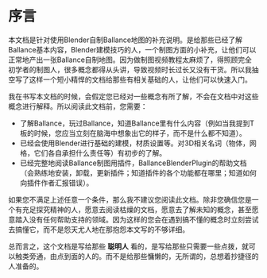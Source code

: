# 序言

本文档是针对使用Blender自制Ballance地图的补充说明。是给那些已经了解Ballance基本内容，Blender建模技巧的人，一个制图方面的小补充，让他们可以正常地产出一张Ballance自制地图。因为做制图视频教程太麻烦了，得照顾完全初学者的制图人，很多概念都得从头讲，导致视频时长过长又没有干货。所以我抽空写了这样一个短小精悍的文档给那些有相关基础的人，让他们可以快速入门。

我在书写本文档的时候，会假定您已经对一些概念有所了解，不会在文档中对这些概念进行解释。所以阅读此文档前，您需要：

* 了解Ballance，玩过Ballance，知道Ballance里有什么内容（例如当我提到T板的时候，您应当立刻在脑海中想象出它的样子，而不是什么都不知道）。
* 已经会使用Blender进行基础的建模，材质设置等。对3D相关名词（物体，网格，它们各自承担什么责任等）有初步的了解。
* 已经完整地阅读Ballance制图用插件，BallanceBlenderPlugin的帮助文档（会熟练地安装，卸载，更新插件；知道插件的各个功能都在哪里；知道如何向插件作者汇报错误）。

如果您不满足上述任意一个条件，那么我不建议您阅读此文档。除非您确信您是一个有充足探究精神的人，愿意去阅读枯燥的文档，愿意去了解未知的概念，甚至愿意踏入没有任何帮助支持的领域。因为这样的您会在遇到搞不懂的概念时立刻尝试去搞懂它，而不是怨天尤人地在那抱怨本文写的不够详细。

总而言之，这个文档是写给那些 **聪明人** 看的，是写给那些只需要一些点拨，就可以触类旁通，由点到面的人的。而不是给那些慵懒的，无所谓的，总想着抄捷径的人准备的。
